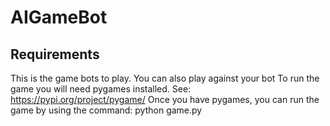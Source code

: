 # AIGameBot
## Requirements 

This is the game bots to play.  You can also play against your bot
To run the game you will need pygames installed.  See: https://pypi.org/project/pygame/
Once you have pygames, you can run the game by using the command:
          python game.py
